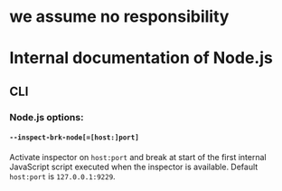 # we assume no responsibility

# Internal documentation of Node.js

## CLI

### Node.js options:

#### `--inspect-brk-node[=[host:]port]`

<!-- YAML
added: v7.6.0
-->

Activate inspector on `host:port` and break at start of the first internal
JavaScript script executed when the inspector is available.
Default `host:port` is `127.0.0.1:9229`.
